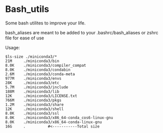 # Bash_utils

Some bash utilites to improve your life.



bash_aliases
are meant to be added to your .bashrc/bash_aliases or zshrc file for ease of use

Usage:

```
$ls-size ./miniconda3/*
21M     ./miniconda3/bin
8.0K    ./miniconda3/compiler_compat
8.0K    ./miniconda3/condabin
2.6M    ./miniconda3/conda-meta
977M    ./miniconda3/envs
28K     ./miniconda3/etc
5.7M    ./miniconda3/include
188M    ./miniconda3/lib
12K     ./miniconda3/LICENSE.txt
766M    ./miniconda3/pkgs
1.2M    ./miniconda3/share
12K     ./miniconda3/shell
8.0K    ./miniconda3/ssl
8.0K    ./miniconda3/x86_64-conda_cos6-linux-gnu
8.0K    ./miniconda3/x86_64-conda-linux-gnu
16G     .          #<-----------Total size
```
